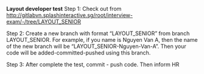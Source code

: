 **Layout developer test**
Step 1: Check out from http://gitlabvn.splashinteractive.sg/root/interview-exam/-/tree/LAYOUT_SENIOR

Step 2: Create a new branch with format “LAYOUT_SENIOR<your name>” from branch LAYOUT_SENIOR. For example, if you name is Nguyen Van A, then the name of the new branch will be “LAYOUT_SENIOR-Nguyen-Van-A”. Then your code will be added-committed-pushed using this branch.

Step 3: After complete the test, commit - push code. Then inform HR
